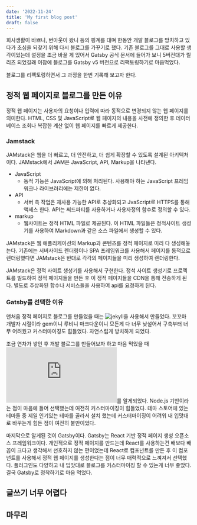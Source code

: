 ```yaml
---
date: '2022-11-24'
title: 'My first blog post'
draft: false
---
```


회사생활이 바쁘니, 번아웃이 왔니 등의 핑계를 대며 한동안 개발 블로그를 방치하고 있다가 초심을 되찾기 위해 다시 블로그를 가꾸기로 했다. 기존 블로그를 그대로 사용할 생각이었는데 설정을 조금 바꿀 게 있어서 Gatsby 공식 문서에 들어가 보니 5버전대가 릴리즈 되었길래 이참에 블로그를 Gatsby v5 버전으로 리팩토링하기로 마음먹었다.

블로그를 리팩토링하면서 그 과정을 한번 기록해 보고자 한다.

## 정적 웹 페이지로 블로그를 만든 이유

정적 웹 페이지는 사용자의 요청이나 입력에 따라 동적으로 변경되지 않는 웹 페이지를 의미한다. HTML, CSS 및 JavaScript로 웹 페이지의 내용을 사전에 정의한 후 데이터베이스 조회나 복잡한 계산 없이 웹 페이지를 빠르게 제공한다.

### Jamstack

JAMstack은 웹을 더 빠르고, 더 안전하고, 더 쉽게 확장할 수 있도록 설계된 아키텍처이다. JAMstack에서 JAM은 JavaScript, API, Markup을 나타낸다.

- JavaScript
  - 동적 기능은 JavaScript에 의해 처리된다. 사용해야 하는 JavaScript 프레임워크나 라이브러리에는 제한이 없다.
- API
  - 서버 측 작업은 재사용 가능한 API로 추상화되고 JvaScript로 HTTPS를 통해 액세스 한다. API는 써드파티를 사용하거나 사용자정의 함수로 정의할 수 있다.
- markup
  - 웹사이트는 정적 HTML 파일로 제공된다. 이 HTML 파일들은 정적사이트 생성기를 사용하여 Markdown과 같은 소스 파일에서 생성할 수 있다.

JAMstack은 웹 애플리케이션의 Markup과 콘텐츠를 정적 페이지로 미리 다 생성해놓는다. 기존에는 서버사이드 렌더링이나 SPA 프레임워크를 사용해서 페이지를 동적으로 렌더링했다면 JAMstack은 반대로 각각의 페이지들을 미리 생성하여 렌더링한다.

JAMstack은 정적 사이트 생성기를 사용해서 구현한다. 정석 사이트 생성기로 프로젝트를 빌드하여 정적 페이지들을 만든 후 이 정적 페이지들을 CDN을 통해 전송하게 된다. 별도로 추상화된 함수나 서비스들을 사용하여 api를 요청하게 된다.

### Gatsby를 선택한 이유

맨처음 정적 페이지로 블로그를 만들었을 때는 ![jekyll](https://jekyllrb-ko.github.io/)을 사용해서 만들었다. 꼬꼬마 개발자 시절이라 gem이니 루비니 마크다운이니 모든게 다 너무 낮설어서 구축부터 너무 어려웠고 커스터마이징도 힘들었다. 자연스럽게 방치하게 되었다.

조금 연차가 쌓인 후 개발 블로그를 만들어보자 하고 마음 먹었을 때 ![hexo](https://hexo.io/index.html)를 알게되었다. Node.js 기반이라는 점이 마음에 들어 선택했는데 여전히 커스터마이징이 힘들었다. 테마 스토어에 있는 테마들 중 제일 인기있는 테마를 골라서 설치 했는데 커스터마이징이 어려워 내 입맛대로 바꾸는게 힘든 점이 여전히 불만이었다.

마지막으로 알게된 것이 Gatsby이다. Gatsby는 React 기반 정적 페이지 생성 오픈소스 프레임워크이다. 개인적으로 정적 페이지를 만드는데 React를 사용하는건 배보다 배꼽이 크다고 생각해서 선호하지 않는 편이었는데 React로 컴포넌트를 만든 후 이 컴포넌트를 사용해서 정적 웹 페이지를 생성한다는 점이 너무 매력적으로 느껴져서 선택했다. 플러그인도 다양하고 내 입맛대로 블로그를 커스터마이징 할 수 있는게 너무 좋았다. 결국 Gatsby로 정착하기로 마음 먹었다.

## 글쓰기 너무 어렵다

## 마무리
